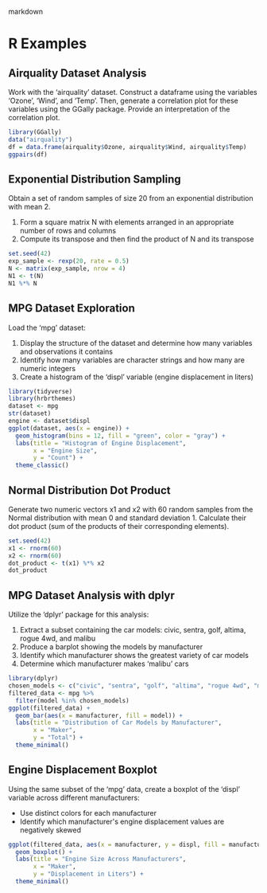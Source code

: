 markdown
# R Examples

## Airquality Dataset Analysis
Work with the ‘airquality’ dataset. Construct a dataframe using the variables ‘Ozone’, ‘Wind’, and ‘Temp’. Then, generate a correlation plot for these variables using the GGally package. Provide an interpretation of the correlation plot.

```R
library(GGally)
data("airquality")
df = data.frame(airquality$Ozone, airquality$Wind, airquality$Temp)
ggpairs(df)
```

## Exponential Distribution Sampling
Obtain a set of random samples of size 20 from an exponential distribution with mean 2. 
1. Form a square matrix N with elements arranged in an appropriate number of rows and columns
2. Compute its transpose and then find the product of N and its transpose

```R
set.seed(42)
exp_sample <- rexp(20, rate = 0.5)
N <- matrix(exp_sample, nrow = 4)
N1 <- t(N)
N1 %*% N
```

## MPG Dataset Exploration
Load the ‘mpg’ dataset:
1. Display the structure of the dataset and determine how many variables and observations it contains
2. Identify how many variables are character strings and how many are numeric integers
3. Create a histogram of the ‘displ’ variable (engine displacement in liters)

```R
library(tidyverse)
library(hrbrthemes)
dataset <- mpg
str(dataset)
engine <- dataset$displ
ggplot(dataset, aes(x = engine)) +
  geom_histogram(bins = 12, fill = "green", color = "gray") +
  labs(title = "Histogram of Engine Displacement", 
       x = "Engine Size", 
       y = "Count") +
  theme_classic()
```

## Normal Distribution Dot Product
Generate two numeric vectors x1 and x2 with 60 random samples from the Normal distribution with mean 0 and standard deviation 1. Calculate their dot product (sum of the products of their corresponding elements).

```R
set.seed(42)
x1 <- rnorm(60)
x2 <- rnorm(60)
dot_product <- t(x1) %*% x2
dot_product
```

## MPG Dataset Analysis with dplyr
Utilize the ‘dplyr’ package for this analysis:
1. Extract a subset containing the car models: civic, sentra, golf, altima, rogue 4wd, and malibu
2. Produce a barplot showing the models by manufacturer
3. Identify which manufacturer shows the greatest variety of car models
4. Determine which manufacturer makes ‘malibu’ cars

```R
library(dplyr)
chosen_models <- c("civic", "sentra", "golf", "altima", "rogue 4wd", "malibu")
filtered_data <- mpg %>%
  filter(model %in% chosen_models)
ggplot(filtered_data) +
  geom_bar(aes(x = manufacturer, fill = model)) +
  labs(title = "Distribution of Car Models by Manufacturer", 
       x = "Maker", 
       y = "Total") +
  theme_minimal()
```

## Engine Displacement Boxplot
Using the same subset of the ‘mpg’ data, create a boxplot of the ‘displ’ variable across different manufacturers:
- Use distinct colors for each manufacturer
- Identify which manufacturer's engine displacement values are negatively skewed

```R
ggplot(filtered_data, aes(x = manufacturer, y = displ, fill = manufacturer)) +
  geom_boxplot() +
  labs(title = "Engine Size Across Manufacturers", 
       x = "Maker", 
       y = "Displacement in Liters") +
  theme_minimal()
```
